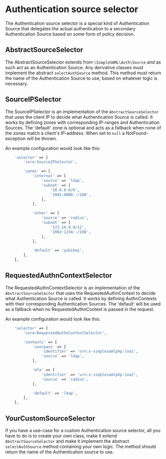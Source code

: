 # Authentication source selector

The Authentication source selector is a special kind of Authentication Source
that delegates the actual authentication to a secondary Authentication Source
based on some form of policy decision.

## AbstractSourceSelector

The AbstractSourceSelector extends from `\SimpleSAML\Auth\Source` and as such
act as an Authentication Source. Any derivative classes must implement the
abstract `selectAuthSource` method. This method must return the name of the
Authentication Source to use, based on whatever logic is necessary.

## SourceIPSelector

The SourceIPSelector is an implementation of the `AbstractSourceSelector` that
uses the client IP to decide what Authentication Source is called.
It works by defining zones with corresponding IP-ranges and Authentication
Sources. The 'default' zone is optional and acts as a fallback when none
of the zones match a client's IP-address. When set to `null` a NotFound-
exception will be thrown.

An example configuration would look like this:

```php
    'selector' => [
        'core:SourceIPSelector',

        'zones' => [
            'internal' => [
                'source' => 'ldap',
                'subnet' => [
                    '10.0.0.0/8',
                    '2001:0DB8::/108',
                ],
            ],

            'other' => [
                'source' => 'radius',
                'subnet' => [
                    '172.16.0.0/12',
                    '2002:1234::/108',
                ],
            ],

            'default' => 'yubikey',
        ],
    ],
```

## RequestedAuthnContextSelector

The RequestedAuthnContextSelector is an implementation of the `AbstractSourceSelector` that
uses the RequestedAuthnContext to decide what Authentication Source is called.
It works by defining AuthnContexts with their corresponding Authentication
Sources. The 'default' will be used as a fallback when no RequestedAuthnContext
is passed in the request.

An example configuration would look like this:

```php
    'selector' => [
        'core:RequestedAuthnContextSelector',

        'contexts' => [
            'userpass' => [
                'identifier' => 'urn:x-simplesamlphp:loa1',
                'source' => 'ldap',
            ],

            'mfa' => [
                'identifier' => 'urn:x-simplesamlphp:loa2',
                'source' => 'radius',
            ],

            'default' => 'ldap',
        ],
    ],
```

## YourCustomSourceSelector

If you have a use-case for a custom Authentication source selector, all you
have to do is to create your own class, make it extend `AbstractSourceSelector`
and make it implement the abstract `selectAuthSource` method containing
your own logic. The method should return the name of the Authentication
source to use.
